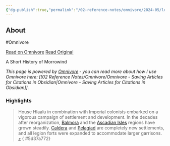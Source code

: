 ```yaml
---
{"dg-publish":true,"permalink":"/02-reference-notes/omnivore/2024-05/lore-a-short-history-of-morrowind-the-unofficial-elder-scrolls-pages-uesp/","title":"Lore:A Short History of Morrowind - The Unofficial Elder Scrolls Pages (UESP)\n","metatags":{"description":"A Short History of Morrowind","og:image":"https://i.imgur.com/LmCg5HX.png"}}
---
```



## About

#Omnivore

[Read on Omnivore](https://omnivore.app/me/https-en-m-uesp-net-wiki-lore-a-short-history-of-morrowind-18f93e5dfdb)
[Read Original](https://en.m.uesp.net/wiki/Lore:A_Short_History_of_Morrowind)

A Short History of Morrowind

_This page is powered by [Omnivore](https://omnivore.app) ‐ you can read more about how I use Omnivore here: [[02 Reference Notes/Omnivore/Omnivore - Saving Articles for Citations in Obsidian\|Omnivore - Saving Articles for Citations in Obsidian]]._

### Highlights

> House Hlaalu in combination with Imperial colonists embarked on a vigorous campaign of settlement and development. In the decades after reorganization, [Balmora](https://en.m.uesp.net/wiki/Lore:Balmora "Lore:Balmora") and the [Ascadian Isles](https://en.m.uesp.net/wiki/Lore:Ascadian%5FIsles "Lore:Ascadian Isles") regions have grown steadily. [Caldera](https://en.m.uesp.net/wiki/Lore:Caldera "Lore:Caldera") and [Pelagiad](https://en.m.uesp.net/wiki/Lore:Pelagiad "Lore:Pelagiad") are completely new settlements, and all legion forts were expanded to accommodate larger garrisons. [⤴️](https://omnivore.app/me/https-en-m-uesp-net-wiki-lore-a-short-history-of-morrowind-18f93e5dfdb#5d37a772-90d9-4e31-b9e9-86629dda404e) 
{ #5d37a772}


